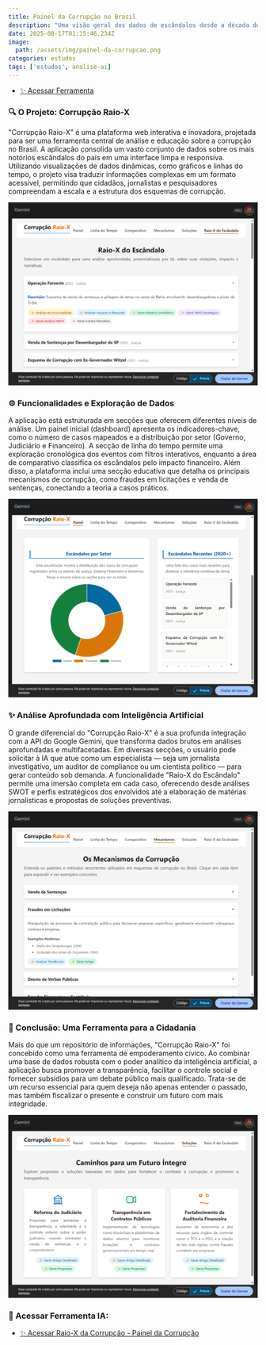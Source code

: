 ```yaml
---
title: Painel da Corrupção no Brasil
description: "Uma visão geral dos dados de escândalos desde a década de 1980."
date: 2025-08-17T01:15:46.234Z
image:
  path: /assets/img/painel-da-corrupcao.png
categories: estudos
tags: ['estudos', analise-ai]
---
```


- [✨ Acessar Ferramenta](https://gemini.google.com/share/74f96fa1676c)

### 🔍 O Projeto: Corrupção Raio-X

"Corrupção Raio-X" é uma plataforma web interativa e inovadora, projetada para ser uma ferramenta central de análise e educação sobre a corrupção no Brasil. A aplicação consolida um vasto conjunto de dados sobre os mais notórios escândalos do país em uma interface limpa e responsiva. Utilizando visualizações de dados dinâmicas, como gráficos e linhas do tempo, o projeto visa traduzir informações complexas em um formato acessível, permitindo que cidadãos, jornalistas e pesquisadores compreendam a escala e a estrutura dos esquemas de corrupção.

![](/assets/img/painel-da-corrupcao5.png)

### ⚙️ Funcionalidades e Exploração de Dados

A aplicação está estruturada em secções que oferecem diferentes níveis de análise. Um painel inicial (dashboard) apresenta os indicadores-chave, como o número de casos mapeados e a distribuição por setor (Governo, Judiciário e Financeiro). A secção de linha do tempo permite uma exploração cronológica dos eventos com filtros interativos, enquanto a área de comparativo classifica os escândalos pelo impacto financeiro. Além disso, a plataforma inclui uma secção educativa que detalha os principais mecanismos de corrupção, como fraudes em licitações e venda de sentenças, conectando a teoria a casos práticos.

![](/assets/img/painel-da-corrupcao2.png)


### ✨ Análise Aprofundada com Inteligência Artificial

O grande diferencial do "Corrupção Raio-X" é a sua profunda integração com a API do Google Gemini, que transforma dados brutos em análises aprofundadas e multifacetadas. Em diversas secções, o usuário pode solicitar à IA que atue como um especialista — seja um jornalista investigativo, um auditor de compliance ou um cientista político — para gerar conteúdo sob demanda. A funcionalidade "Raio-X do Escândalo" permite uma imersão completa em cada caso, oferecendo desde análises SWOT e perfis estratégicos dos envolvidos até a elaboração de matérias jornalísticas e propostas de soluções preventivas.

![](/assets/img/painel-da-corrupcao3.png)

### 🎯 Conclusão: Uma Ferramenta para a Cidadania

Mais do que um repositório de informações, "Corrupção Raio-X" foi concebido como uma ferramenta de empoderamento cívico. Ao combinar uma base de dados robusta com o poder analítico da inteligência artificial, a aplicação busca promover a transparência, facilitar o controle social e fornecer subsídios para um debate público mais qualificado. Trata-se de um recurso essencial para quem deseja não apenas entender o passado, mas também fiscalizar o presente e construir um futuro com mais integridade.

![](/assets/img/painel-da-corrupcao4.png)


### 🤖 Acessar Ferramenta IA:
- [✨ Acessar Raio-X da Corrupção - Painel da Corrupção](https://gemini.google.com/share/74f96fa1676c)
